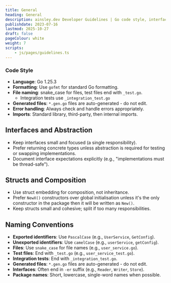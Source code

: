```yaml
---
title: General
heading: General
description: ainsley.dev Developer Guidelines | Go code style, interfaces & naming conventions
publishdate: 2023-07-16
lastmod: 2025-10-27
draft: false
pageColour: white
weight: 7
scripts:
    - js/pages/guidelines.ts
---
```


### Code Style

- **Language**: Go 1.25.3
- **Formatting**: Use `gofmt` for standard Go formatting.
- **File naming**: snake_case for files, test files end with `_test.go`.
	- Integration tests use `_integration_test.go`
- **Generated files**: `*.gen.go` files are auto-generated - do not edit.
- **Error handling**: Always check and handle errors appropriately.
- **Imports**: Standard library, third-party, then internal imports.

## Interfaces and Abstraction

- Keep interfaces small and focused (a single responsibility).
- Prefer returning concrete types unless abstraction is required for testing or swapping implementations.
- Document interface expectations explicitly (e.g., "implementations must be thread-safe").

## Structs and Composition

- Use struct embedding for composition, not inheritance.
- Prefer `NewX()` constructors over global initialisation unless it's the only constructor in the package then it will
  be written as `New()`.
- Keep structs small and cohesive; split if too many responsibilities.

## Naming Conventions

- **Exported identifiers**: Use `PascalCase` (e.g., `UserService`, `GetConfig`).
- **Unexported identifiers**: Use `camelCase` (e.g., `userService`, `getConfig`).
- **Files**: Use `snake_case` for file names (e.g., `user_service.go`).
- **Test files**: End with `_test.go` (e.g., `user_service_test.go`).
- **Integration tests**: End with `_integration_test.go`.
- **Generated files**: `*.gen.go` files are auto-generated - do not edit.
- **Interfaces**: Often end in `-er` suffix (e.g., `Reader`, `Writer`, `Store`).
- **Package names**: Short, lowercase, single-word names when possible.
